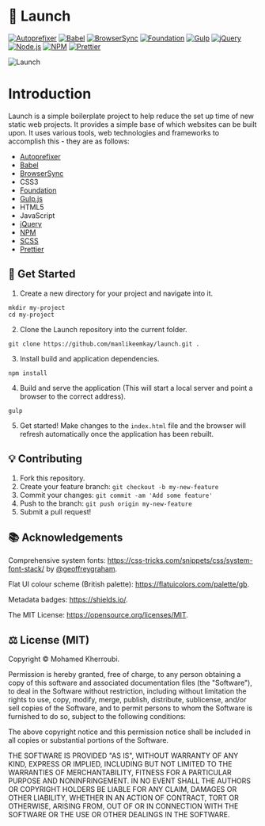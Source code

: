 # 🚀 Launch

[![Autoprefixer](https://img.shields.io/badge/Autoprefixer-6.1.0-lightgrey.svg?style=flat-square&logo=Autoprefixer)](https://autoprefixer.github.io/)
[![Babel](https://img.shields.io/badge/Babel-7.9.0-blue.svg?style=flat-square&logo=Babel&color=F9DC3E)](https://babeljs.io/)
[![BrowserSync](https://img.shields.io/badge/BrowserSync-2.26.7-lightgrey.svg?style=flat-square&logo=BrowserSync)](https://www.browsersync.io/)
[![Foundation](https://img.shields.io/badge/Foundation-6.6.2-lightgrey.svg?style=flat-square&logo=Foundation)](https://foundation.zurb.com/sites.html)
[![Gulp](https://img.shields.io/badge/Gulp-3.9.1-red.svg?style=flat-square&logo=gulp&color=DA4648)](https://gulpjs.com/)
[![jQuery](https://img.shields.io/badge/jQuery-3.4.1-blue.svg?style=flat-square&logo=jQuery&color=0769AD)](https://jquery.com/)
[![Node.js](https://img.shields.io/badge/Node.js-10.20.0-green.svg?style=flat-square&logo=node.js&color=339933)](https://nodejs.org/en/)
[![NPM](https://img.shields.io/badge/NPM-6.14.4-blue.svg?style=flat-square&logo=npm&color=CB3837)](https://www.npmjs.com/)
[![Prettier](https://img.shields.io/badge/Prettier-2.0.4-blue.svg?style=flat-square&logo=prettier&color=F7B93E)](https://prettier.io/)

![Launch](https://media.giphy.com/media/mi6DsSSNKDbUY/giphy-downsized-large.gif)

# Introduction

Launch is a simple boilerplate project to help reduce the set up time of new static web projects. It provides a simple base of which websites can be built upon. It uses various tools, web technologies and frameworks to accomplish this - they are as follows:

- [Autoprefixer](https://autoprefixer.github.io/)
- [Babel](https://babeljs.io/)
- [BrowserSync](https://www.browsersync.io/)
- CSS3
- [Foundation](https://foundation.zurb.com/sites.html)
- [Gulp.js](https://gulpjs.com/)
- HTML5
- JavaScript
- [jQuery](https://jquery.com/)
- [NPM](https://www.npmjs.com/)
- [SCSS](http://sass-lang.com/)
- [Prettier](https://prettier.io/)

## 🐙 Get Started

1. Create a new directory for your project and navigate into it.

```
mkdir my-project
cd my-project
```

2. Clone the Launch repository into the current folder.

```
git clone https://github.com/manlikeemkay/launch.git .
```

3. Install build and application dependencies.

```
npm install
```

4. Build and serve the application (This will start a local server and point a browser to the correct address).

```
gulp
```

5. Get started! Make changes to the `index.html` file and the browser will refresh automatically once the application has been rebuilt.

## 💡 Contributing

1. Fork this repository.
2. Create your feature branch: `git checkout -b my-new-feature`
3. Commit your changes: `git commit -am 'Add some feature'`
4. Push to the branch: `git push origin my-new-feature`
5. Submit a pull request!

## 📚 Acknowledgements

Comprehensive system fonts: https://css-tricks.com/snippets/css/system-font-stack/ by [@geoffreygraham](https://twitter.com/geoffreygraham).

Flat UI colour scheme (British palette): https://flatuicolors.com/palette/gb.

Metadata badges: https://shields.io/.

The MIT License: https://opensource.org/licenses/MIT.

## ⚖️ License (MIT)

Copyright © Mohamed Kherroubi.

Permission is hereby granted, free of charge, to any person obtaining a copy of this software and associated documentation files (the "Software"), to deal in the Software without restriction, including without limitation the rights to use, copy, modify, merge, publish, distribute, sublicense, and/or sell copies of the Software, and to permit persons to whom the Software is furnished to do so, subject to the following conditions:

The above copyright notice and this permission notice shall be included in all copies or substantial portions of the Software.

THE SOFTWARE IS PROVIDED "AS IS", WITHOUT WARRANTY OF ANY KIND, EXPRESS OR IMPLIED, INCLUDING BUT NOT LIMITED TO THE WARRANTIES OF MERCHANTABILITY, FITNESS FOR A PARTICULAR PURPOSE AND NONINFRINGEMENT. IN NO EVENT SHALL THE AUTHORS OR COPYRIGHT HOLDERS BE LIABLE FOR ANY CLAIM, DAMAGES OR OTHER LIABILITY, WHETHER IN AN ACTION OF CONTRACT, TORT OR OTHERWISE, ARISING FROM, OUT OF OR IN CONNECTION WITH THE SOFTWARE OR THE USE OR OTHER DEALINGS IN THE SOFTWARE.

